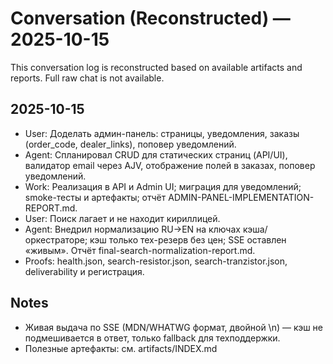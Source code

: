 # Conversation (Reconstructed) — 2025-10-15

This conversation log is reconstructed based on available artifacts and reports. Full raw chat is not available.

## 2025-10-15
- User: Доделать админ-панель: страницы, уведомления, заказы (order_code, dealer_links), поповер уведомлений.
- Agent: Спланировал CRUD для статических страниц (API/UI), валидатор email через AJV, отображение полей в заказах, поповер уведомлений.
- Work: Реализация в API и Admin UI; миграция для уведомлений; smoke-тесты и артефакты; отчёт ADMIN-PANEL-IMPLEMENTATION-REPORT.md.
- User: Поиск лагает и не находит кириллицей.
- Agent: Внедрил нормализацию RU→EN на ключах кэша/оркестраторе; кэш только тех-резерв без цен; SSE оставлен «живым». Отчёт final-search-normalization-report.md.
- Proofs: health.json, search-resistor.json, search-tranzistor.json, deliverability и регистрация.

## Notes
- Живая выдача по SSE (MDN/WHATWG формат, двойной \n) — кэш не подмешивается в ответ, только fallback для техподдержки.
- Полезные артефакты: см. artifacts/INDEX.md
